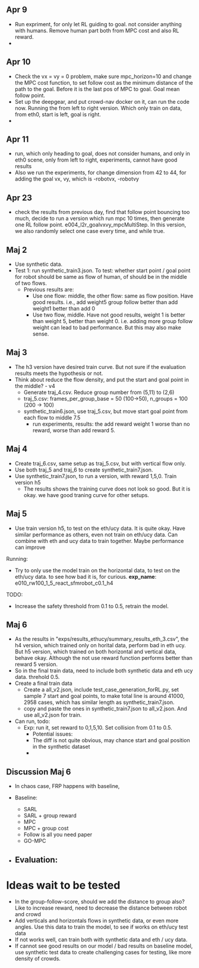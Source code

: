 ## Apr 9
 - Run expriment, for only let RL guiding to goal. not consider anything with humans. Remove human part both from MPC cost and also RL reward.
 - 


## Apr 10
 - Check the vx = vy = 0 problem, make sure mpc_horizon=10 and change the MPC cost function, to set follow cost as the minimum distance of the path to the goal. Before it is the last pos of MPC to goal. Goal mean follow point.
 - Set up the deepgear, and put crowd-nav docker on it, can run the code now. Running the from left to right version. Which only train on data, from eth0, start is left, goal is right. 
 - 

## Apr 11
 - run, which only heading to goal, does not consider humans, and only in eth0 scene, only from left to right, experiments, cannot have good results
 - Also we run the experiments, for change dimension from 42 to 44, for adding the goal vx, vy, which is -robotvx, -robotvy

## Apr 23
 - check the results from previous day, find that follow point bouncing too much, decide to run a version which run mpc 10 times, then generate one RL follow point. e004_l2r_goalvxvy_mpcMultiStep. In this version, we also randomly select one case every time, and while true.


## Maj 2
 - Use synthetic data.
 - Test 1: run synthetic_train3.json. To test: whether start point / goal point for robot should be same as flow of human, of should be in the middle of two flows. 
    - Previous results are: 
        - Use one flow: middle, the other flow: same as flow position. Have good results. i.e., add weight5 group follow better than add weight1 better than add 0
        - Use two flow, middle. Have not good results, weight 1 is better than weight 5, better than weight 0. i.e. adding more group follow weight can lead to bad performance. But this may also make sense. 

## Maj 3
 - The h3 version have desired train curve. But not sure if the evaluation results meets the hypothesis or not. 
 - Think about reduce the flow density, and put the start and goal point in the middle? - v4
    - Generate traj_4.csv. Reduce group number from (5,11) to (2,6)
    - traj_5.csv: frames_per_group_base = 50 (100->50), n_groups = 100 (200 -> 100)
    - synthetic_train6.json, use traj_5.csv, but move start goal point from each flow to middle 7.5
        - run experiments, results: the add reward weight 1 worse than no reward, worse than add reward 5.

## Maj 4
 - Create traj_6.csv, same setup as traj_5.csv, but with vertical flow only.
 - Use both traj_5 and traj_6 to create synthetic_train7.json.
 - Use synthetic_train7.json, to run a version, with reward 1,5,0. Train version h5
   - The results shows the training curve does not look so good. But it is okay. we have good traning curve for other setups. 
  
## Maj 5
 - Use train version h5, to test on the eth/ucy data. It is quite okay. Have similar performance as others, even not train on eth/ucy data. Can combine with eth and ucy data to train together. Maybe performance can improve

Running: 
 - Try to only use the model train on the horizontal data, to test on the eth/ucy data. to see how bad it is, for curious. **exp_name**: e010_rw100_1_5_react_sfmrobot_c0.1_h4

TODO: 
 - Increase the safety threshold from 0.1 to 0.5, retrain the model. 

## Maj 6
 - As the results in "exps/results_ethucy/summary_results_eth_3.csv", the h4 version, which trained only on horital data, perform bad in eth ucy. But h5 version, which trained on both horizontal and vertical data, behave okay. Although the not use reward function performs better than reward 5 version.
 - So in the final train data, need to include both synthetic data and eth ucy data. threhold 0.5. 
 - Create a final train data
   - Create a all_v2.json, include test_case_generation_forRL.py, set sample 7 start and goal points, to make total line is around 41000, 2958 cases, which has similar length as synthetic_train7.json.
   - copy and paste the ones in synthetic_train7.json to all_v2.json. And use all_v2.json for train.
 - Can run, todo:
   - Exp: run it, set reward to 0,1,5,10. Set collision from 0.1 to 0.5. 
     - Potential issues: 
     - The diff is not quite obvious, may chance start and goal position in the synthetic dataset
     - 


## Discussion Maj 6
 - In chaos case, FRP happens with baseline, 
 - Baseline: 
   - SARL
   - SARL + group reward
   - MPC
   - MPC + group cost
   - Follow is all you need paper
   - GO-MPC

 - Evaluation:
   - 

# Ideas wait to be tested
 - In the group-follow-score, should we add the distance to group also? Like to increase reward, need to decrease the distance between robot and crowd
 - Add verticals and horizontals flows in synthetic data, or even more angles. Use this data to train the model, to see if works on eth/ucy test data
 - If not works well, can train both with synthetic data and eth / ucy data.
 - If cannot see good results on our model / bad results on baseline model, use synthetic test data to create challenging cases for testing, like more density of crowds.